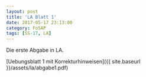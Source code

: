 ```yaml
---
layout: post
title: 'LA Blatt 1'
date: 2017-05-17 23:13:00
category: FoSAP
tags: [SS-17, LA]
---
```


Die erste Abgabe in LA.

[Uebungsblatt 1 mit Korrekturhinweisen]({{ site.baseurl }}/assets/la/abgabe1.pdf)
